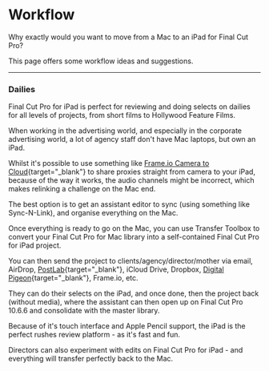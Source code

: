 # Workflow

Why exactly would you want to move from a Mac to an iPad for Final Cut Pro?

This page offers some workflow ideas and suggestions.

---

### Dailies

Final Cut Pro for iPad is perfect for reviewing and doing selects on dailies for all levels of projects, from short films to Hollywood Feature Films.

When working in the advertising world, and especially in the corporate advertising world, a lot of agency staff don't have Mac laptops, but own an iPad.

Whilst it's possible to use something like [Frame.io Camera to Cloud](https://frame.io/c2c){target="_blank"} to share proxies straight from camera to your iPad, because of the way it works, the audio channels might be incorrect, which makes relinking a challenge on the Mac end.

The best option is to get an assistant editor to sync (using something like Sync-N-Link), and organise everything on the Mac.

Once everything is ready to go on the Mac, you can use Transfer Toolbox to convert your Final Cut Pro for Mac library into a self-contained Final Cut Pro for iPad project.

You can then send the project to clients/agency/director/mother via email, AirDrop, [PostLab](https://hedge.video/postlab/){target="_blank"}, iCloud Drive, Dropbox, [Digital Pigeon](https://digitalpigeon.com){target="_blank"}, Frame.io, etc.

They can do their selects on the iPad, and once done, then the project back (without media), where the assistant can then open up on Final Cut Pro 10.6.6 and consolidate with the master library.

Because of it's touch interface and Apple Pencil support, the iPad is the perfect rushes review platform - as it's fast and fun.

Directors can also experiment with edits on Final Cut Pro for iPad - and everything will transfer perfectly back to the Mac.

